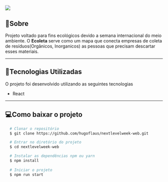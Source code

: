 <h1>
  <img src="https://ik.imagekit.io/vglod4qqhy/NextLevelWeek/Captura_de_tela_de_2020-06-08_06-19-42_Fi61itHBJ.png">
</h1>

## 📄Sobre

Projeto voltado para fins ecológicos devido a semana internacional do meio ambiente.
O **Ecoleta** serve como um mapa que conecta empresas de coleta de resíduos(Orgânicos, Inorganicos) as pessoas que precisam descartar esses materiais.

---

## 🚀Tecnologias Utilizadas

O projeto foi desenvolvido utilizando as seguintes tecnologias

- React

---

## 💻Como baixar o projeto
```bash
  # Clonar o repositório
  $ git clone https://github.com/hugoflaus/nextlevelweek-web.git

  # Entrar no diretório do projeto
  $ cd nextlevelweek-web

  # Instalar as dependências npm ou yarn
  $ npm install
  
  # Iniciar o projeto
  $ npm run start
```
